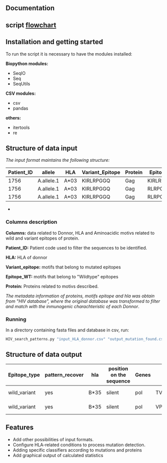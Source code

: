 
## Documentation

## script [flowchart](https://github.com/Fernando-GMzr/HIV_mutations/blob/master/fluxogram.png)

## Installation and getting started

To run the script it is necessary to have the modules installed:

**Biopython modules:**

- SeqIO
- Seq
- SeqUtils

**CSV modules:**

- csv
- pandas

**others:**

- itertools
- re




## Structure of data input

*The input format maintains the following structure:*

| Patient_ID | allele     | HLA  | Variant_Epitope | Protein | Epitope_WT |
|------------|------------|------|-----------------|---------|------------|
| 1756       | A.allele.1 | A*03 | KIRLRPGGQ       | Gag     | KIRLRPGGK  |
| 1756       | A.allele.1 | A*03 | KIRLRPGGQ       | Gag     | RLRPGGKKK  |
| 1756       | A.allele.1 | A*03 | KIRLRPGGQ       | Gag     | RLRPGGKKKY |

*

### Columns description


**Columns:** data related to Donnor, HLA and Aminoacidic motivs related to wild and variant epitopes of protein.

**Patient_ID:** Patient code used to filter the sequences to be identified.

**HLA:** HLA  of donnor

**Variant_epitope:** motifs that belong to mutated epitopes

**Epitope_WT:** motifs that belong to "Wildtype" epitopes

**Protein:** Proteins related to motivs described.

*The metadata information of proteins, motifs epitope and hla was obtain from "HIV database", where the original database was transformed to filter and match with the inmunogenic charachteristic of each Donnor*.



### Running

In a directory containing fasta files and database in csv, run:

```python
HIV_search_patterns.py "input_HLA_donnor.csv" "output_mutation_found.csv"
```

## Structure of data output

| Epitope_type | pattern_recover | hla  | position on the sequence | Genes | pattern    | sequences    | position | origin | Donor id |
|--------------|-----------------|------|--------------------------|-------|------------|--------------|----------|--------|----------|
| wild_variant | yes             | B*35 | silent                   | pol   | TVLDVGDAY  | 1292-17-N-23 | 262.0    | N      | 1292     |
| wild_variant | yes             | B*35 | silent                   | pol   | VPLDEDFRKY | 1292-17-N-23 | 273.0    | N      | 1292     |


## Features


* Add other possibilities of input formats.
* Configure HLA-related conditions to process mutation detection.
* Adding specific classifiers according to mutations and proteins
* Add graphical output of calculated statistics
